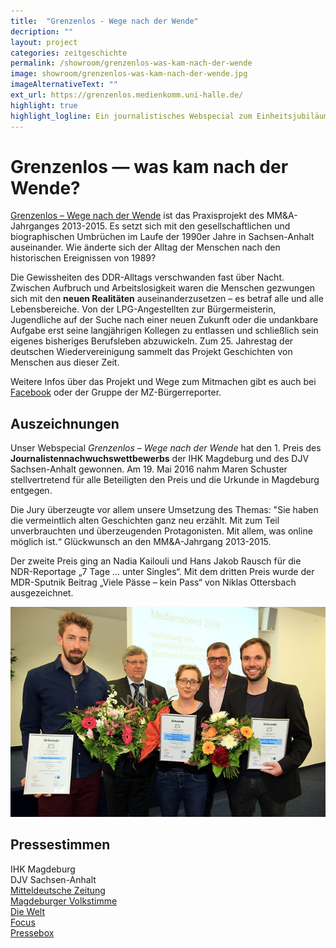 ```yaml
---
title:  "Grenzenlos - Wege nach der Wende"
decription: ""
layout: project
categories: zeitgeschichte
permalink: /showroom/grenzenlos-was-kam-nach-der-wende
image: showroom/grenzenlos-was-kam-nach-der-wende.jpg
imageAlternativeText: ""
ext_url: https://grenzenlos.medienkomm.uni-halle.de/
highlight: true
highlight_logline: Ein journalistisches Webspecial zum Einheitsjubiläum 2015
---
```


# Grenzenlos — was kam nach der Wende?

[Grenzenlos – Wege nach der Wende](https://grenzenlos.medienkomm.uni-halle.de/) ist das Praxisprojekt des MM&A-Jahrganges 2013-2015. Es setzt sich mit den gesellschaftlichen und biographischen Umbrüchen im Laufe der 1990er Jahre in Sachsen-Anhalt auseinander. Wie änderte sich der Alltag der Menschen nach den historischen Ereignissen von 1989?

Die Gewissheiten des DDR-Alltags verschwanden fast über Nacht. Zwischen Aufbruch und Arbeitslosigkeit waren die Menschen gezwungen sich mit den **neuen Realitäten** auseinanderzusetzen – es betraf alle und alle Lebensbereiche. Von der LPG-Angestellten zur Bürgermeisterin, Jugendliche auf der Suche nach einer neuen Zukunft oder die undankbare Aufgabe erst seine langjährigen Kollegen zu entlassen und schließlich sein eigenes bisheriges Berufsleben abzuwickeln. Zum 25. Jahrestag der deutschen Wiedervereinigung sammelt das Projekt Geschichten von Menschen aus dieser Zeit.

Weitere Infos über das Projekt und Wege zum Mitmachen gibt es auch bei [Facebook](https://www.facebook.com/grenzenlos.halesma) oder der Gruppe der MZ-Bürgerreporter.

## Auszeichnungen

Unser Webspecial _Grenzenlos – Wege nach der Wende_ hat den 1. Preis des **Journalistennachwuchswettbewerbs** der IHK Magdeburg und des DJV Sachsen-Anhalt gewonnen. Am 19. Mai 2016 nahm Maren Schuster stellvertretend für alle Beteiligten den Preis und die Urkunde in Magdeburg entgegen.

Die Jury überzeugte vor allem unsere Umsetzung des Themas: "Sie haben die vermeintlich alten Geschichten ganz neu erzählt. Mit zum Teil unverbrauchten und überzeugenden Protagonisten. Mit allem, was online möglich ist.“ Glückwunsch an den MM&A-Jahrgang 2013-2015.

Der zweite Preis ging an Nadia Kailouli und Hans Jakob Rausch für die NDR-Reportage „7 Tage … unter Singles“. Mit dem dritten Preis wurde der MDR-Sputnik Beitrag „Viele Pässe – kein Pass“ von Niklas Ottersbach ausgezeichnet.

!["Foto der Preisübergabe"](/assets/images/2016-05-19-Preisverleihung-des-djv-Nachwuchspreis.jpg)

## Pressestimmen

IHK Magdeburg  
DJV Sachsen-Anhalt  
[Mitteldeutsche Zeitung](https://www.mz-web.de/mitteldeutschland/journalistenpreis-fuer-multimedia-projekt-zur-wendezeit-24088424)  
[Magdeburger Volkstimme](https://www.volksstimme.de/sachsenanhalt/journalistenpreis-fuer-multimedia-projekt-zur-wendezeit/1463679212000)  
[Die Welt](https://www.welt.de/regionales/sachsen-anhalt/article155505747/Journalistenpreis-fuer-Multimedia-Projekt-zur-Wendezeit.html)  
[Focus](https://www.focus.de/regional/magdeburg/medien-journalistenpreis-fuer-multimedia-projekt-zur-wendezeit_id_5548658.html)  
[Pressebox](https://www.pressebox.de/pressemitteilung/industrie-und-handelskammer-magdeburg/Journalistennachwuchs-Preis-Sachsen-Anhalt-2015-geht-an-die-Martin-Luther-Universitaet-Halle/boxid/797263)  
